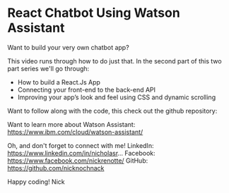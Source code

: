 # React Chatbot Using Watson Assistant
Want to build your very own chatbot app?

This video runs through how to do just that. In the second part of this two part series we'll go through:
- How to build a React.Js App
- Connecting your front-end to the back-end API
- Improving your app’s look and feel using CSS and dynamic scrolling

Want to follow along with the code, this check out the github repository:

Want to learn more about Watson Assistant: https://www.ibm.com/cloud/watson-assistant/

Oh, and don't forget to connect with me!
LinkedIn: https://www.linkedin.com/in/nicholasr...
Facebook: https://www.facebook.com/nickrenotte/
GitHub: https://github.com/nicknochnack

Happy coding!
Nick
